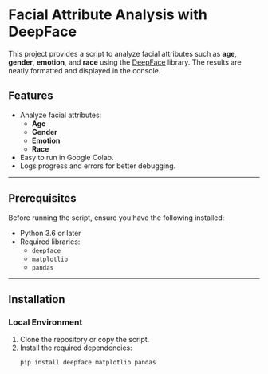 # Facial Attribute Analysis with DeepFace

This project provides a script to analyze facial attributes such as **age**, **gender**, **emotion**, and **race** using the [DeepFace](https://github.com/serengil/deepface) library. The results are neatly formatted and displayed in the console.

## Features

- Analyze facial attributes:
  - **Age**
  - **Gender**
  - **Emotion**
  - **Race**
- Easy to run in Google Colab.
- Logs progress and errors for better debugging.

---

## Prerequisites

Before running the script, ensure you have the following installed:

- Python 3.6 or later
- Required libraries:
  - `deepface`
  - `matplotlib`
  - `pandas`

---

## Installation

### Local Environment

1. Clone the repository or copy the script.
2. Install the required dependencies:
   ```bash
   pip install deepface matplotlib pandas


